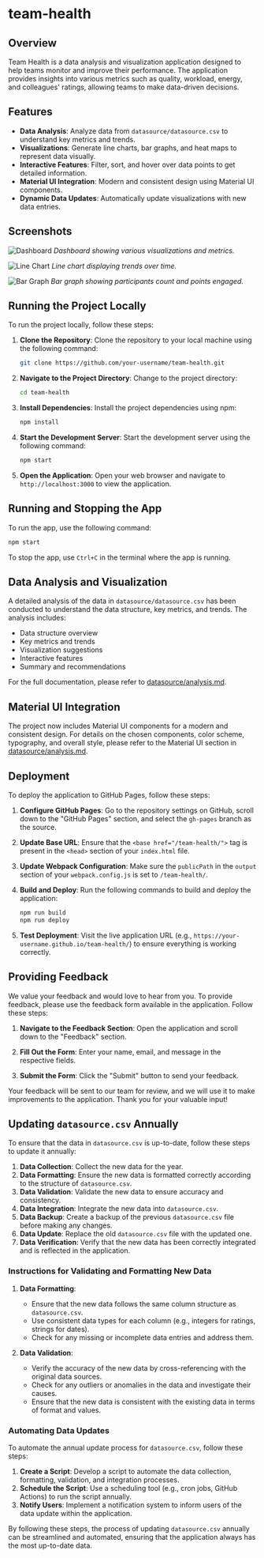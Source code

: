 # team-health

## Overview

Team Health is a data analysis and visualization application designed to help teams monitor and improve their performance. The application provides insights into various metrics such as quality, workload, energy, and colleagues' ratings, allowing teams to make data-driven decisions.

## Features

- **Data Analysis**: Analyze data from `datasource/datasource.csv` to understand key metrics and trends.
- **Visualizations**: Generate line charts, bar graphs, and heat maps to represent data visually.
- **Interactive Features**: Filter, sort, and hover over data points to get detailed information.
- **Material UI Integration**: Modern and consistent design using Material UI components.
- **Dynamic Data Updates**: Automatically update visualizations with new data entries.

## Screenshots

![Dashboard](docs/screenshots/dashboard.png)
*Dashboard showing various visualizations and metrics.*

![Line Chart](docs/screenshots/line_chart.png)
*Line chart displaying trends over time.*

![Bar Graph](docs/screenshots/bar_graph.png)
*Bar graph showing participants count and points engaged.*

## Running the Project Locally

To run the project locally, follow these steps:

1. **Clone the Repository**: Clone the repository to your local machine using the following command:
   ```bash
   git clone https://github.com/your-username/team-health.git
   ```

2. **Navigate to the Project Directory**: Change to the project directory:
   ```bash
   cd team-health
   ```

3. **Install Dependencies**: Install the project dependencies using npm:
   ```bash
   npm install
   ```

4. **Start the Development Server**: Start the development server using the following command:
   ```bash
   npm start
   ```

5. **Open the Application**: Open your web browser and navigate to `http://localhost:3000` to view the application.

## Running and Stopping the App

To run the app, use the following command:
```bash
npm start
```

To stop the app, use `Ctrl+C` in the terminal where the app is running.

## Data Analysis and Visualization

A detailed analysis of the data in `datasource/datasource.csv` has been conducted to understand the data structure, key metrics, and trends. The analysis includes:

- Data structure overview
- Key metrics and trends
- Visualization suggestions
- Interactive features
- Summary and recommendations

For the full documentation, please refer to [datasource/analysis.md](datasource/analysis.md).

## Material UI Integration

The project now includes Material UI components for a modern and consistent design. For details on the chosen components, color scheme, typography, and overall style, please refer to the Material UI section in [datasource/analysis.md](datasource/analysis.md).

## Deployment

To deploy the application to GitHub Pages, follow these steps:

1. **Configure GitHub Pages**: Go to the repository settings on GitHub, scroll down to the "GitHub Pages" section, and select the `gh-pages` branch as the source.

2. **Update Base URL**: Ensure that the `<base href="/team-health/">` tag is present in the `<head>` section of your `index.html` file.

3. **Update Webpack Configuration**: Make sure the `publicPath` in the `output` section of your `webpack.config.js` is set to `/team-health/`.

4. **Build and Deploy**: Run the following commands to build and deploy the application:
   ```bash
   npm run build
   npm run deploy
   ```

5. **Test Deployment**: Visit the live application URL (e.g., `https://your-username.github.io/team-health/`) to ensure everything is working correctly.

## Providing Feedback

We value your feedback and would love to hear from you. To provide feedback, please use the feedback form available in the application. Follow these steps:

1. **Navigate to the Feedback Section**: Open the application and scroll down to the "Feedback" section.

2. **Fill Out the Form**: Enter your name, email, and message in the respective fields.

3. **Submit the Form**: Click the "Submit" button to send your feedback.

Your feedback will be sent to our team for review, and we will use it to make improvements to the application. Thank you for your valuable input!

## Updating `datasource.csv` Annually

To ensure that the data in `datasource.csv` is up-to-date, follow these steps to update it annually:

1. **Data Collection**: Collect the new data for the year.
2. **Data Formatting**: Ensure the new data is formatted correctly according to the structure of `datasource.csv`.
3. **Data Validation**: Validate the new data to ensure accuracy and consistency.
4. **Data Integration**: Integrate the new data into `datasource.csv`.
5. **Data Backup**: Create a backup of the previous `datasource.csv` file before making any changes.
6. **Data Update**: Replace the old `datasource.csv` file with the updated one.
7. **Data Verification**: Verify that the new data has been correctly integrated and is reflected in the application.

### Instructions for Validating and Formatting New Data

1. **Data Formatting**:
   - Ensure that the new data follows the same column structure as `datasource.csv`.
   - Use consistent data types for each column (e.g., integers for ratings, strings for dates).
   - Check for any missing or incomplete data entries and address them.

2. **Data Validation**:
   - Verify the accuracy of the new data by cross-referencing with the original data sources.
   - Check for any outliers or anomalies in the data and investigate their causes.
   - Ensure that the new data is consistent with the existing data in terms of format and values.

### Automating Data Updates

To automate the annual update process for `datasource.csv`, follow these steps:

1. **Create a Script**: Develop a script to automate the data collection, formatting, validation, and integration processes.
2. **Schedule the Script**: Use a scheduling tool (e.g., cron jobs, GitHub Actions) to run the script annually.
3. **Notify Users**: Implement a notification system to inform users of the data update within the application.

By following these steps, the process of updating `datasource.csv` annually can be streamlined and automated, ensuring that the application always has the most up-to-date data.
